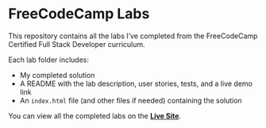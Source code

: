 # FreeCodeCamp Labs

This repository contains all the labs I’ve completed from the FreeCodeCamp Certified Full Stack Developer curriculum.

Each lab folder includes:
- My completed solution
- A README with the lab description, user stories, tests, and a live demo link
- An `index.html` file (and other files if needed) containing the solution

You can view all the completed labs on the **[Live Site](./index.html)**.

